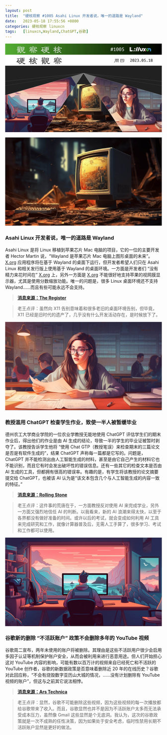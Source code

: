 ```yaml
---
layout: post
title:	"硬核观察 #1005 Asahi Linux 开发者说，唯一的道路是 Wayland"
date:	2023-05-18 17:55:56 +0800 
categories:	硬核观察 linuxcn 
tags:	[linuxcn,Wayland,ChatGPT,谷歌]
---
```



![](/Asserts/Images/album/202305/18/175447dmm1j40mpg0de9je.jpg)


![](/Asserts/Images/album/202305/18/175502jbhk6u5esey2bkub.jpg)


### Asahi Linux 开发者说，唯一的道路是 Wayland


Asahi Linux 是将 Linux 移植到苹果芯片 Mac 电脑的项目，它的一位的主要开发者 Hector Martin 说，“Wayland 是苹果芯片 Mac 电脑上图形桌面的未来”。[X.org](http://x.org/) 应用程序将在基于 Wayland 的桌面下运行，但开发者希望人们只在 Asahi Linux 和相关发行版上使用基于 Wayland 的桌面环境。一方面是开发者们 “没有精力来花时间在” [X.org](http://x.org/) 上，另外一方面是 [X.org](http://x.org/) 不能很好地支持苹果的视网膜显示器，尤其是使用分数缩放功能。唯一的问题是，很多 Linux 桌面环境还不支持 Wayland……而且有些可能永远不会支持。



> 
> **[消息来源：The Register](https://www.theregister.com/2023/05/17/asahi_linux_wayland_only)**
> 
> 
> 



> 
> 老王点评：虽然向 X11 告别意味着和很多老旧的桌面环境告别，但毕竟，X11 已经是旧时代的遗产了，几乎没有什么开发活动存在，是时候放下了。
> 
> 
> 


![](/Asserts/Images/album/202305/18/175515kytx6yg4yemng6y5.jpg)


### 教授滥用 ChatGPT 检查学生作业，致使一半人被暂缓毕业


德州农工大学商业学院的一位农业学教授无能地使用 ChatGPT 评估学生们的期末作业后，得出他们的作业是由 AI 生成的结论，导致一半的学生的毕业证被暂时剥夺了。该教授告诉学生他将 “使用 Chat GTP（教授笔误）来检查期末的三篇论文是否是有软件生成的”，结果 ChatGPT 声称每一篇都是它写的。问题是，ChatGPT 并不能检测出由人工智能生成的材料，甚至是由它自己产生的材料它也不能识别，而且它有时会发出破坏性的错误信息。还有一些其它的检查文本是否由 AI 生成的工具，但都拥有很高的错误率。有趣的是，有学生将该教授的论文摘要提交给 ChatGPT，也被该 AI 认为是“该文本包含几个与人工智能生成的内容一致的特征。”



> 
> **[消息来源：Rolling Stone](https://www.rollingstone.com/culture/culture-features/texas-am-chatgpt-ai-professor-flunks-students-false-claims-1234736601/)**
> 
> 
> 



> 
> 老王点评：这件事的荒唐在于，一方面教授反对使用 AI 来完成学业，另外一方面又强烈地信任 AI 的判断。以我看来，新的 AI 浪潮来得太快，以至于各界都没有做好准备的时间。或许以后的考试，就会变成如何利用 AI 工具来完成研究和工作，就像计算器普及后，无需人工手算了，很多学习、考试和工作都可以使用。
> 
> 
> 


![](/Asserts/Images/album/202305/18/175534tua1x5ao6uqzyqgq.jpg)


### 谷歌新的删除 “不活跃账户” 政策不会删除多年的 YouTube 视频


谷歌周二宣布，两年未使用的账户将被删除。其理由是这些不活跃用户很少会启用多因子认证等机制保护账户安全，从而会被利用来进行恶意用途。但人们开始担心这对 YouTube 内容的影响，可能有数以百万计的视频来自已经死亡和不活跃的 YouTube 创作者，谷歌的新数据政策是否意味着删除近 20 年的在线历史？谷歌对此回应称，“不会有烧毁数字亚历山大城的情况，……没有计划删除有 YouTube 视频的账户”，但这与之前其它说法相悖。



> 
> **[消息来源：Ars Technica](https://arstechnica.com/google/2023/05/googles-new-inactive-account-policy-wont-delete-years-of-youtube-videos/)**
> 
> 
> 



> 
> 老王点评：显然，谷歌不可能删除这些视频，因为这些视频的每一次播放都给谷歌带来了收入。而且，谷歌显然也并不是因为不活跃账户太多而无法承受成本压力，虽然像 Gmail 这些显然是个无底洞。我认为，这次的谷歌政策就是一次不成熟的任性决策，因为如果处于安全考虑，临时性禁用长期不活跃账户显然是更好的做法。
> 
> 
>
